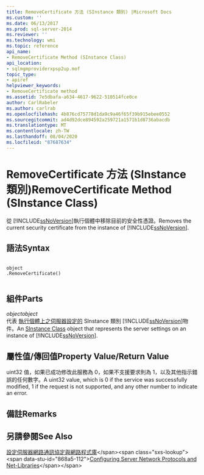 ```yaml
---
title: RemoveCertificate 方法 (SInstance 類別) |Microsoft Docs
ms.custom: ''
ms.date: 06/13/2017
ms.prod: sql-server-2014
ms.reviewer: ''
ms.technology: wmi
ms.topic: reference
api_name:
- RemoveCertificate Method (SInstance Class)
api_location:
- sqlmgmproviderxpsp2up.mof
topic_type:
- apiref
helpviewer_keywords:
- RemoveCertificate method
ms.assetid: 7e5dbafa-a634-4617-9622-510514fce0ce
author: CarlRabeler
ms.author: carlrab
ms.openlocfilehash: 4b876cd75778d1da9c9a46f65f39b915ebee0552
ms.sourcegitcommit: ad4d92dce894592a259721a1571b1d8736abacdb
ms.translationtype: MT
ms.contentlocale: zh-TW
ms.lasthandoff: 08/04/2020
ms.locfileid: "87687634"
---
```

# <a name="removecertificate-method-sinstance-class"></a><span data-ttu-id="868a5-102">RemoveCertificate 方法 (SInstance 類別)</span><span class="sxs-lookup"><span data-stu-id="868a5-102">RemoveCertificate Method (SInstance Class)</span></span>
  <span data-ttu-id="868a5-103">從 [!INCLUDE[ssNoVersion](../../../includes/ssnoversion-md.md)]執行個體中移除目前的安全性憑證。</span><span class="sxs-lookup"><span data-stu-id="868a5-103">Removes the current security certificate from the instance of [!INCLUDE[ssNoVersion](../../../includes/ssnoversion-md.md)].</span></span>  
  
## <a name="syntax"></a><span data-ttu-id="868a5-104">語法</span><span class="sxs-lookup"><span data-stu-id="868a5-104">Syntax</span></span>  
  
```  
  
object  
.RemoveCertificate()  
  
```  
  
## <a name="parts"></a><span data-ttu-id="868a5-105">組件</span><span class="sxs-lookup"><span data-stu-id="868a5-105">Parts</span></span>  
 <span data-ttu-id="868a5-106">*object*</span><span class="sxs-lookup"><span data-stu-id="868a5-106">*object*</span></span>  
 <span data-ttu-id="868a5-107">代表 [執行個體上之伺服器設定的](sinstance-class.md) SInstance 類別 [!INCLUDE[ssNoVersion](../../../includes/ssnoversion-md.md)]物件。</span><span class="sxs-lookup"><span data-stu-id="868a5-107">An [SInstance Class](sinstance-class.md) object that represents the server settings on an instance of [!INCLUDE[ssNoVersion](../../../includes/ssnoversion-md.md)].</span></span>  
  
## <a name="property-valuereturn-value"></a><span data-ttu-id="868a5-108">屬性值/傳回值</span><span class="sxs-lookup"><span data-stu-id="868a5-108">Property Value/Return Value</span></span>  
 <span data-ttu-id="868a5-109">uint32 值，如果已成功修改此服務為 0，如果不支援要求則為 1，以及其他指示錯誤的任何數字。</span><span class="sxs-lookup"><span data-stu-id="868a5-109">A uint32 value, which is 0 if the service was successfully modified, 1 if the request is not supported, and any other number to indicate an error.</span></span>  
  
## <a name="remarks"></a><span data-ttu-id="868a5-110">備註</span><span class="sxs-lookup"><span data-stu-id="868a5-110">Remarks</span></span>  
  
## <a name="see-also"></a><span data-ttu-id="868a5-111">另請參閱</span><span class="sxs-lookup"><span data-stu-id="868a5-111">See Also</span></span>  
 <span data-ttu-id="868a5-112">[設定伺服器網路通訊協定與網路程式庫](https://msdn.microsoft.com/library/ms177485\(v=sql.100\).aspx)</span><span class="sxs-lookup"><span data-stu-id="868a5-112">[Configuring Server Network Protocols and Net-Libraries](https://msdn.microsoft.com/library/ms177485\(v=sql.100\).aspx)</span></span>  
  
  
